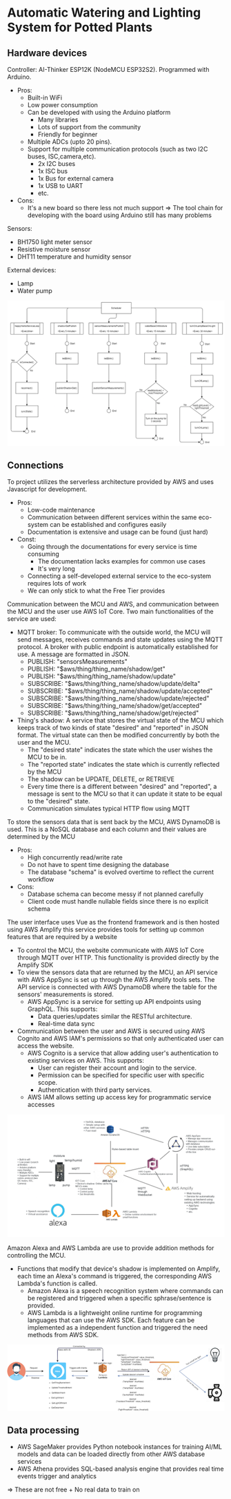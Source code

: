 # Automatic Watering and Lighting System for Potted Plants

## Hardware devices

Controller: AI-Thinker ESP12K (NodeMCU ESP32S2). Programmed with Arduino.
+ Pros:
    + Built-in WiFi
    + Low power consumption
    + Can be developed with using the Arduino platform
        + Many libraries
        + Lots of support from the community
        + Friendly for beginner
    + Multiple ADCs (upto 20 pins).
    + Support for multiple communication protocols (such as two I2C buses, ISC,camera,etc).
        + 2x I2C buses
        + 1x ISC bus
        + 1x Bus for external camera
        + 1x USB to UART
        + etc.
+ Cons:
    + It's a new board so there less not much support => The tool chain for developing with the board using Arduino still has many problems

Sensors:
+ BH1750 light meter sensor
+ Resistive moisture sensor
+ DHT11 temperature and humidity sensor

External devices:
+ Lamp
+ Water pump

![MCUFlow](MCUFlow.png)

## Connections

To project utilizes the serverless architecture provided by AWS and uses Javascript for development.
+ Pros:
    + Low-code maintenance
    + Communication between different services within the same eco-system can be established and configures easily
    + Documentation is extensive and usage can be found (just hard)
+ Const:
    + Going through the documentations for every service is time consuming
        + The documentation lacks examples for common use cases
        + It's very long
    + Connecting a self-developed external service to the eco-system requires lots of work
    + We can only stick to what the Free Tier provides

Communication between the MCU and AWS, and communication between the MCU and the user use AWS IoT Core. Two main functionalities of the service are used:
+ MQTT broker: To communicate with the outside world, the MCU will send messages, receives commands and state updates using the MQTT protocol. A broker with public endpoint is automatically established for use. A message are formatted in JSON.
    + PUBLISH: "sensorsMeasurements"
    + PUBLISH: "$aws/thing/thing_name/shadow/get"
    + PUBLISH: "$aws/thing/thing_name/shadow/update"
    + SUBSCRIBE: "$aws/thing/thing_name/shadow/update/delta"
    + SUBSCRIBE: "$aws/thing/thing_name/shadow/update/accepted"
    + SUBSCRIBE: "$aws/thing/thing_name/shadow/update/rejected"
    + SUBSCRIBE: "$aws/thing/thing_name/shadow/get/accepted"
    + SUBSCRIBE: "$aws/thing/thing_name/shadow/get/rejected"
+ Thing's shadow: A service that stores the virtual state of the MCU which keeps track of two kinds of state "desired" and "reported" in JSON format. The virtual state can then be modified concurrently by both the user and the MCU.
    + The "desired state" indicates the state which the user wishes the MCU to be in.
    + The "reported state" indicates the state which is currently reflected by the MCU
    + The shadow can be UPDATE, DELETE, or RETRIEVE
    + Every time there is a different between "desired" and "reported", a message is sent to the MCU so that it can update it state to be equal to the "desired" state.
    + Communication simulates typical HTTP flow using MQTT

To store the sensors data that is sent back by the MCU, AWS DynamoDB is used. This is a NoSQL database and each column and their values are determined by the MCU
+ Pros:
    + High concurrently read/write rate
    + Do not have to spent time designing the database
    + The database "schema" is evolved overtime to reflect the current workflow
+ Cons:
    + Database schema can become messy if not planned carefully
    + Client code must handle nullable fields since there is no explicit schema

The user interface uses Vue as the frontend framework and is then hosted using AWS Amplify this service provides tools for setting up common features that are required by a website
+ To control the MCU, the website communicate with AWS IoT Core through MQTT over HTTP. This functionality is provided directly by the Amplify SDK
+ To view the sensors data that are returned by the MCU, an API service with AWS AppSync is set up through the AWS Amplify tools sets. The API service is connected with AWS DynamoDB where the table for the sensors' measurements is stored.
    + AWS AppSync is a service for setting up API endpoints using GraphQL. This supports:
        + Data queries/updates similar the RESTful architecture.
        + Real-time data sync
+ Communication between the user and AWS is secured using AWS Cognito and AWS IAM's permissions so that only authenticated user can access the website.
    + AWS Cognito is a service that allow adding user's authentication to existing services on AWS. This supports:
        + User can register their account and login to the service.
        + Permission can be specified for specific user with specific scope.
        + Authentication with third party services.
    + AWS IAM allows setting up access key for programmatic service accesses

![Overview](Overview.png)

Amazon Alexa and AWS Lambda are use to provide addition methods for controlling the MCU.
+ Functions that modify that device's shadow is implemented on Amplify, each time an Alexa's command is triggered, the corresponding AWS Lambda's function is called.
    + Amazon Alexa is a speech recognition system where commands can be registered and triggered when a specific sphrase/sentence is provided.
    + AWS Lambda is a lightweight online runtime for programming languages that can use the AWS SDK. Each feature can be implemented as a independent function and triggered the need methods from AWS SDK.

![Alexa](Alexa.png)

## Data processing

+ AWS SageMaker provides Python notebook instances for training AI/ML models and data can be loaded directly from other AWS database services
+ AWS Athena provides SQL-based analysis engine that provides real time events trigger and analytics

=> These are not free + No real data to train on
